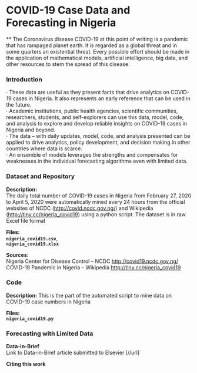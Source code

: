 # COVID-19 Case Data and Forecasting in Nigeria
**
The Coronavirus disease COVID-19 at this point of writing is a pandemic that has rampaged planet earth. It is regarded as a global threat and in some quarters an existential threat. Every possible effort should be made in the application of mathematical models, artificial intelligence, big data, and other resources to stem the spread of this disease.  

### Introduction
·	These data are useful as they present facts that drive analytics on COVID-19 cases in Nigeria. It also represents an early reference that can be used in the future.  
·	Academic institutions, public health agencies, scientific communities, researchers, students, and self-explorers can use this data, model, code, and analysis to explore and develop reliable insights on COVID-19 cases in Nigeria and beyond.  
·	The data – with daily updates, model, code, and analysis presented can be applied to drive analytics, policy development, and decision making in other countries where data is scarce.  
·	An ensemble of models leverages the strengths and compensates for weaknesses in the individual forecasting algorithms even with limited data.  

### Dataset and Repository
**Description:**  
The daily total number of COVID-19 cases in Nigeria from February 27, 2020 to April 5, 2020 were automatically mined every 24 hours from the official websites of NCDC (http://covid.ncdc.gov.ng/) and Wikipedia (http://tiny.cc/nigeria_covid19) using a python script. The dataset is in raw Excel file format  

**Files:**  
**`nigeria_covid19.csv`**,  
**`nigeria_covid19.xlsx`**  

**Sources:**  
Nigeria Center for Disease Control – NCDC http://covid19.ncdc.gov.ng/  
COVID-19 Pandemic in Nigeria – Wikipedia http://tiny.cc/nigeria_covid19  

### Code  
**Description:**
This is the part of the automated script to mine data on COVID-19 case numbers in Nigeria  

**Files:**  
**`nigeria_covid19.py`**  

### Forecasting with Limited Data

**Data-in-Brief**  
Link to Data-in-Brief article submitted to Elsevier [//url]  

**Citing this work**  
  
  
  
